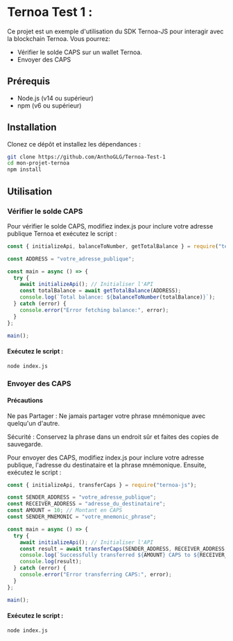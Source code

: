 # Ternoa Test 1 : 

Ce projet est un exemple d'utilisation du SDK Ternoa-JS pour interagir avec la blockchain Ternoa.
Vous pourrez:
- Vérifier le solde CAPS sur un wallet Ternoa.
- Envoyer des CAPS

## Prérequis

- Node.js (v14 ou supérieur)
- npm (v6 ou supérieur)

## Installation

Clonez ce dépôt et installez les dépendances :

```bash
git clone https://github.com/AnthoGLG/Ternoa-Test-1
cd mon-projet-ternoa
npm install
````

## Utilisation
### Vérifier le solde CAPS
Pour vérifier le solde CAPS, modifiez index.js pour inclure votre adresse publique Ternoa et exécutez le script :

```javascript
const { initializeApi, balanceToNumber, getTotalBalance } = require("ternoa-js");

const ADDRESS = "votre_adresse_publique";

const main = async () => {
  try {
    await initializeApi(); // Initialiser l'API
    const totalBalance = await getTotalBalance(ADDRESS);
    console.log(`Total balance: ${balanceToNumber(totalBalance)}`);
  } catch (error) {
    console.error("Error fetching balance:", error);
  }
};

main();
```
#### Exécutez le script :

```bash
node index.js
```

### Envoyer des CAPS
#### Précautions
Ne pas Partager : Ne jamais partager votre phrase mnémonique avec quelqu'un d'autre.

Sécurité : Conservez la phrase dans un endroit sûr et faites des copies de sauvegarde.

Pour envoyer des CAPS, modifiez index.js pour inclure votre adresse publique, l'adresse du destinataire et la phrase mnémonique. Ensuite, exécutez le script :

```javascript
const { initializeApi, transferCaps } = require("ternoa-js");

const SENDER_ADDRESS = "votre_adresse_publique";
const RECEIVER_ADDRESS = "adresse_du_destinataire";
const AMOUNT = 10; // Montant en CAPS
const SENDER_MNEMONIC = "votre_mnemonic_phrase";

const main = async () => {
  try {
    await initializeApi(); // Initialiser l'API
    const result = await transferCaps(SENDER_ADDRESS, RECEIVER_ADDRESS, AMOUNT, SENDER_MNEMONIC);
    console.log(`Successfully transferred ${AMOUNT} CAPS to ${RECEIVER_ADDRESS}`);
    console.log(result);
  } catch (error) {
    console.error("Error transferring CAPS:", error);
  }
};

main();
```
#### Exécutez le script :

```bash
node index.js
```






